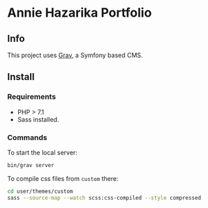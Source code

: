 # Annie Hazarika Portfolio

## Info

This project uses [Grav](https://learn.getgrav.org/17), a Symfony based CMS.

## Install

### Requirements

- PHP > 7.1
- Sass installed.

### Commands

To start the local server:
```bash
bin/grav server
```

To compile css files from `custom` there:
```bash
cd user/themes/custom
sass --source-map --watch scss:css-compiled --style compressed
```